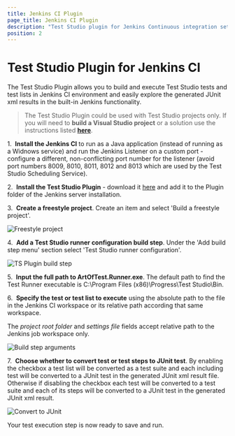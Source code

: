 ```yaml
---
title: Jenkins CI Plugin
page_title: Jenkins CI Plugin
description: "Test Studio plugin for Jenkins Continuous integration setup. Configure the Test Studio plugin for Jenkins CI."
position: 2
---
```

# Test Studio Plugin for Jenkins CI #

The Test Studio Plugin allows you to build and execute Test Studio tests and test lists in Jenkins CI environment and easily explore the generated JUnit xml results in the built-in Jenkins functionality. 

>The Test Studio Plugin could be used with Test Studio projects only. If you will need to **build a Visual Studio project** or a solution use the instructions listed <a href="/advanced-topics/build-server/jenkins-ci#Build-a-Visual-Studio-project-or-a-Solution" target="_blank">**here**</a>.

1.&nbsp; **Install the Jenkins CI** to run as a Java application (instead of running as a Widnows service) and run the Jenkins Listener on a custom port - configure a different, non-conflicting port number for the listener (avoid port numbers 8009, 8010, 8011, 8012 and 8013 which are used by the Test Studio Scheduling Service).

2.&nbsp; **Install the Test Studio Plugin** - download it <a href="/downloads/Jenkins_Plugin_Teststudio.zip" target="_blank">here</a> and add it to the Plugin folder of the Jenkins server installation.

3.&nbsp; **Create a freestyle project**. Create an item and select 'Build a freestyle project'.

![Freestyle project][2]

4.&nbsp; **Add a Test Studio runner configuration build step**. Under the 'Add build step menu' section select 'Test Studio runner configuration'.

![TS Plugin build step][3]

5.&nbsp; **Input the full path to ArtOfTest.Runner.exe**. The default path to find the Test Runner executable is C:\Program Files (x86)\Progress\Test Studio\Bin.

6.&nbsp; **Specify the test or test list to execute** using the absolute path to the file in the Jenkins CI workspace or its relative path according that same workspace.

The *project root folder* and *settings file* fields accept relative path to the Jenkins job workspace only.

![Build step arguments][4]

7.&nbsp; **Choose whether to convert test or test steps to JUnit test**. By enabling the checkbox a test list will be converted as a test suite and each including test will be converted to a JUnit test in the generated JUnit xml result file. Otherwise if disabling the checkbox each test will be converted to a test suite and each of its steps will be converted to a JUnit test in the generated JUnit xml result.

![Convert to JUnit][5]

Your test execution step is now ready to save and run.

[1]: /img/advanced-topics/build-server/jenkins-ci-plugin/fig1.png
[2]: /img/advanced-topics/build-server/jenkins-ci-plugin/fig2.png
[3]: /img/advanced-topics/build-server/jenkins-ci-plugin/fig3.png
[4]: /img/advanced-topics/build-server/jenkins-ci-plugin/fig4.png
[5]: /img/advanced-topics/build-server/jenkins-ci-plugin/fig5.png

